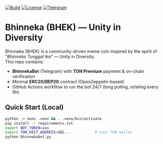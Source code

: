 [![Build](https://github.com/EndiHariadi43/Bhinneka/actions/workflows/bhinnekabot.yml/badge.svg)](https://github.com/EndiHariadi43/Bhinneka/actions)
[![License](https://img.shields.io/badge/License-Apache%202.0-blue.svg)](./LICENSE)
[![Telegram](https://img.shields.io/badge/Telegram-@BHEK_bot-26A5E4?logo=telegram&logoColor=white)](https://t.me/BHEK_bot)

# Bhinneka (BHEK) — Unity in Diversity

Bhinneka (BHEK) is a community-driven meme coin inspired by the spirit of *“Bhinneka Tunggal Ika”* — Unity in Diversity.  
This repo contains:
- **BhinnekaBot** (Telegram) with **TON Premium** payment & on-chain verification
- Minimal **ERC20/BEP20** contract (OpenZeppelin-based)
- GitHub Actions workflow to run the bot 24/7 (long polling, rotating every 6h)

## Quick Start (Local)

```bash
python -m venv .venv && . .venv/bin/activate
pip install -r requirements.txt
export BOT_TOKEN=xxx
export TON_DEST_ADDRESS=UQC...           # your TON wallet
python bhinnekabot.py
